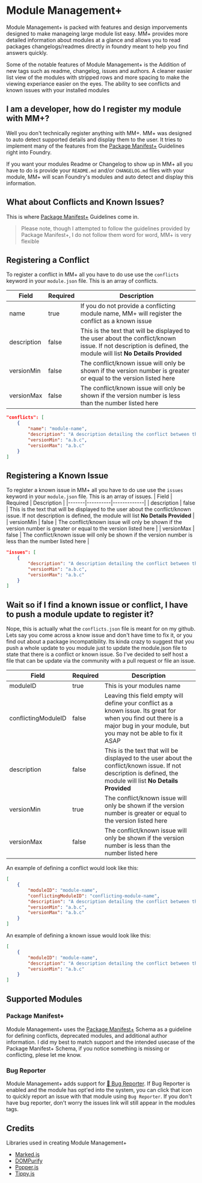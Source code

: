# Module Management+
Module Management+ is packed with features and design imporvements designed to make manageing large module list easy. MM+ provides more detailed information about modules at a glance and allows you to read packages changelogs/readmes directly in foundry meant to help you find answers quickly.

Some of the notable features of Module Management+ is the Addition of new tags such as readme, changelog, issues and authors. A cleaner easier list view of the modules with stripped rows and more spacing to make the viewing experiance easier on the eyes. The ability to see conflicts and known issues with your installed modules

## I am a developer, how do I register my module with MM+?
Well you don't technically register anything with MM+. MM+ was designed to auto detect supported details and display them to the user. It tries to implement many of the features from the [Package Manifest+](https://foundryvtt.wiki/en/development/manifest-plus) Guidelines right into Foundry. 

If you want your modules Readme or Changelog to show up in MM+ all you have to do is provide your `README.md` and/or `CHANGELOG.md` files with your module, MM+ will scan Foundry's modules and auto detect and display this information.

## What about Conflicts and Known Issues?
This is where [Package Manifest+](https://foundryvtt.wiki/en/development/manifest-plus) Guidelines come in.
> Please note, though I attempted to follow the guidelines provided by Package Manifest+, I do not follow them word for word, MM+ is very flexible

## Registering a Conflict
To register a conflict in MM+ all you have to do use use the `conflicts` keyword in your `module.json` file. This is an array of conflicts.

| Field | Required | Description |
|-------|----------|-------------|
| name  | true    | If you do not provide a conflicting module name, MM+ will register the conflict as a known issue |
| description | false | This is the text that will be displayed to the user about the conflict/known issue. If not description is defined, the module will list **No Details Provided** |
| versionMin | false | The conflict/known issue will only be shown if the version number is greater or equal to the version listed here |
| versionMax | false | The conflict/known issue will only be shown if the version number is less than the number listed here |
```json
"conflicts": [
	{
		"name": "module-name",
		"description": "A description detailing the conflict between the two modules.",
		"versionMin": "a.b.c",
		"versionMax": "a.b.c"
	}
]
```

## Registering a Known Issue
To register a known issue in MM+ all you have to do use use the `issues` keyword in your `module.json` file. This is an array of issues.
| Field | Required | Description |
|-------|----------|-------------|
| description | false | This is the text that will be displayed to the user about the conflict/known issue. If not description is defined, the module will list **No Details Provided** |
| versionMin | false | The conflict/known issue will only be shown if the version number is greater or equal to the version listed here |
| versionMax | false | The conflict/known issue will only be shown if the version number is less than the number listed here |
```json
"issues": [
	{
		"description": "A description detailing the conflict between the two modules.",
		"versionMin": "a.b.c",
		"versionMax": "a.b.c"
	}
]
```

## Wait so if I find a known issue or conflict, I have to push a module update to register it?
Nope, this is actually what the `conflicts.json` file is meant for on my github. Lets say you come across a know issue and don't have time to fix it, or you find out about a package incompatibility. Its kinda crazy to suggest that you push a whole update to you module just to update the module.json file to state that there is a conflict or known issue. So I've decided to self host a file that can be update via the community with a pull request or file an issue. 

| Field | Required | Description |
|-------|----------|-------------|
| moduleID | true | This is your modules name |
| conflictingModuleID | false | Leaving this field empty will define your conflict as a known issue. Its great for when you find out there is a major bug in your module, but you may not be able to fix it ASAP |
| description | false | This is the text that will be displayed to the user about the conflict/known issue. If not description is defined, the module will list **No Details Provided** |
| versionMin | true | The conflict/known issue will only be shown if the version number is greater or equal to the version listed here |
| versionMax | false | The conflict/known issue will only be shown if the version number is less than the number listed here |

An example of defining a conflict would look like this:
```json
[
	{
		"moduleID": "module-name",
		"conflictingModuleID": "conflicting-module-name",
		"description": "A description detailing the conflict between the two modules.",
		"versionMin": "a.b.c",
		"versionMax": "a.b.c"
	}
]
```
An example of defining a known issue would look like this:
```json
[
	{
		"moduleID": "module-name",
		"description": "A description detailing the conflict between the two modules.",
		"versionMin": "a.b.c"
	}
]
```

## Supported Modules
### Package Manifest+
Module Management+ uses the [Package Manifest+](https://foundryvtt.wiki/en/development/manifest-plus) Schema as a guideline for defining conflicts, deprecated modules, and additional author information. I did my best to match support and the intended usecase of the Package Manifest+ Schema, if you notice something is missing or conflicting, plese let me know.

### Bug Reporter
Module Management+ adds support for [🐛 Bug Reporter](https://foundryvtt.com/packages/bug-reporter). If Bug Reporter is enabled and the module has opt'ed into the system, you can click that icon to quickly report an issue with that module using `Bug Reporter`. If you don't have bug reporter, don't worry the issues link will still appear in the modules tags.

## Credits
Libraries used in creating Module Management+
- [Marked.js](https://github.com/markedjs/marked) 
- [DOMPurify](https://github.com/cure53/DOMPurify) 
- [Popper.js](https://popper.js.org/) 
- [Tippy.js](https://atomiks.github.io/tippyjs/) 
